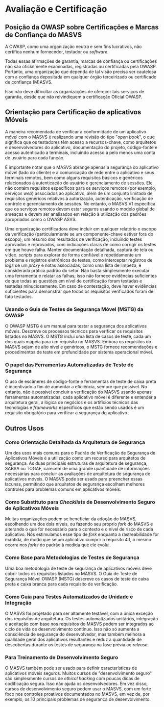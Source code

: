 # Avaliação e Certificação

## Posição da OWASP sobre Certificações e Marcas de Confiança do MASVS

A OWASP, como uma organização neutra e sem fins lucrativos, não certifica nenhum fornecedor, testador ou _software_.

Todas essas afirmações de garantia, marcas de confiança ou certificações não são oficialmente examinadas, registradas ou certificadas pela OWASP. Portanto, uma organização que dependa de tal visão precisa ser cautelosa com a confiança depositada em qualquer órgão terceirizado ou certificado de confiança (M)ASVS.

Isso não deve dificultar as organizações de oferecer tais serviços de garantia, desde que não reivindiquem a certificação Oficial OWASP.

## Orientação para Certificação de aplicativos Móveis

A maneira recomendada de verificar a conformidade de um aplicativo móvel com o MASVS é realizando uma revisão do tipo "_open book_", o que significa que os testadores têm acesso a recursos-chave, como arquitetos e desenvolvedores do aplicativo, documentação do projeto, código-fonte e acesso autenticado a terminais, incluindo acesso a pelo menos uma conta de usuário para cada função.

É importante notar que o MASVS abrange apenas a segurança do aplicativo móvel (lado do cliente) e a comunicação de rede entre o aplicativo e seus terminais remotos, bem como alguns requisitos básicos e genéricos relacionados à autenticação do usuário e gerenciamento de sessões. Ele não contém requisitos específicos para os serviços remotos (por exemplo, serviços _web_) associados ao aplicativo, além de um conjunto limitado de requisitos genéricos relativos à autorização, autenticação, verificação de controle e gerenciamento de sessões. No entanto, o MASVS V1 especifica que os serviços remotos devem estar seguros usando o modelo global de ameaças e devem ser analisados em relação à utilização dos padrões apropriados como o OWASP ASVS.

Uma organização certificadora deve incluir em qualquer relatório o escopo da verificação (particularmente se um componente-chave estiver fora do escopo), um resumo dos resultados de verificação, incluindo testes aprovados e reprovados, com indicações claras de como corrigir os testes em que houve falha. Manter documentação detalhada, captura de tela ou vídeo, _scripts_ para explorar de forma confiável e repetidamente um problema e registros eletrônicos de testes, como interceptar registros de _logs_ de um _proxy_ e notas associadas, como uma lista de limpeza, é considerada prática padrão do setor. Não basta simplesmente executar uma ferramenta e relatar as falhas; isso não fornece evidências suficientes de que todas as questões em nível de certificação foram testadas e testadas minuciosamente. Em caso de contestação, deve haver evidências suficientes para demonstrar que todos os requisitos verificados foram de fato testados.

<!-- \pagebreak -->

### Usando o Guia de Testes de Segurança Móvel (MSTG) da OWASP

O OWASP MSTG é um manual para testar a segurança dos aplicativos móveis. Descreve os processos técnicos para verificar os requisitos listados no MASVS. O MSTG inclui uma lista de casos de teste, cada um dos quais mapeia para um requisito no MASVS. Embora os requisitos do MASVS sejam de alto nível e genéricos, o MSTG fornece recomendações e procedimentos de teste em profundidade por sistema operacional móvel.

### O papel das Ferramentas Automatizadas de Teste de Segurança

O uso de escâneres de código-fonte e ferramentas de teste de caixa preta é incentivado a fim de aumentar a eficiência, sempre que possível. No entanto, não é possível concluir a verificação do MASVS usando apenas ferramentas automatizadas: cada aplicativo móvel é diferente e entender a arquitetura geral, a lógica de negócios e os artifícios técnicos das tecnologias e _frameworks_ específicos que estão sendo usados é um requisito obrigatório para verificar a segurança do aplicativo.

## Outros Usos

### Como Orientação Detalhada da Arquitetura de Segurança

Um dos usos mais comuns para o Padrão de Verificação de Segurança de Aplicativos Móveis é a utilização como um recurso para arquitetos de segurança. As duas principais estruturas de arquitetura de segurança, SABSA ou TOGAF, carecem de uma grande quantidade de informações necessárias para concluir as avaliações de arquitetura de segurança de aplicativos móveis. O MASVS pode ser usado para preencher essas lacunas, permitindo que arquitetos de segurança escolham melhores controles para problemas comuns em aplicativos móveis.

### Como Substituto para _Checklists_ de Desenvolvimento Seguro de Aplicativos Móveis

Muitas organizações podem se beneficiar da adoção do MASVS, escolhendo um dos dois níveis, ou fazendo seu próprio _fork_ do MASVS e alterando o que for necessário para o contexto e o nível de risco de cada aplicativo. Nós estimulamos esse tipo de _fork_ enquanto a rastreabilidade for mantida, de modo que se um aplicativo cumprir o requisito 4.1, o mesmo ocorra nos _forks_ do padrão à medida que ele evolui.

### Como Base para Metodologias de Testes de Segurança

Uma boa metodologia de teste de segurança de aplicativos móveis deve cobrir todos os requisitos listados no MASVS. O Guia de Teste de Segurança Móvel OWASP (MSTG) descreve os casos de teste de caixa preta e caixa branca para cada requisito de verificação.

### Como Guia para Testes Automatizados de Unidade e Integração

O MASVS foi projetado para ser altamente testável, com a única exceção dos requisitos de arquitetura. Os testes automatizados unitários, integração e aceitação com base nos requisitos do MASVS podem ser integrados ao ciclo de vida de desenvolvimento contínuo. Isso não só aumenta a consciência de segurança do desenvolvedor, mas também melhora a qualidade geral dos aplicativos resultantes e reduz a quantidade de descobertas durante os testes de segurança na fase prévia ao _release_.

### Para Treinamento de Desenvolvimento Seguro

O MASVS também pode ser usado para definir características de aplicativos móveis seguros. Muitos cursos de "desenvolvimento seguro" são simplesmente cursos de _ethical hacking_ com poucas dicas de codificação segura. Isso não ajuda os desenvolvedores. Em vez disso, cursos de desenvolvimento seguro podem usar o MASVS, com um forte foco nos controles proativos documentados no MASVS, em vez de, por exemplo, os 10 principais problemas de segurança de desenvolvimento.
